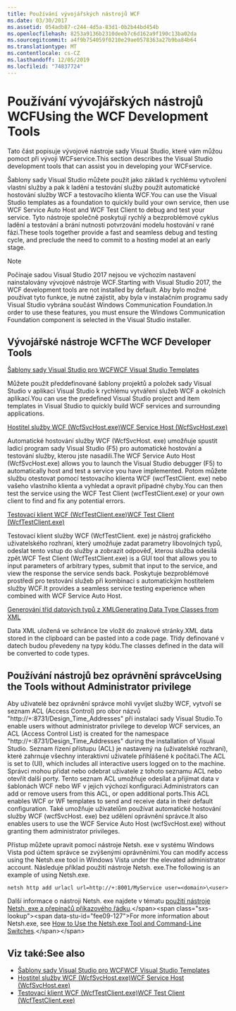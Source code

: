 ```yaml
---
title: Používání vývojářských nástrojů WCF
ms.date: 03/30/2017
ms.assetid: 054adb87-c244-4d5a-83d1-0b2b44bd454b
ms.openlocfilehash: 8253a9136b2310deeb7c6d162a9f190c13ba02da
ms.sourcegitcommit: a4f9b754059f0210e29ae0578363a27b9ba84b64
ms.translationtype: MT
ms.contentlocale: cs-CZ
ms.lasthandoff: 12/05/2019
ms.locfileid: "74837724"
---
```

# <a name="using-the-wcf-development-tools"></a><span data-ttu-id="fee09-102">Používání vývojářských nástrojů WCF</span><span class="sxs-lookup"><span data-stu-id="fee09-102">Using the WCF Development Tools</span></span>
<span data-ttu-id="fee09-103">Tato část popisuje vývojové nástroje sady Visual Studio, které vám můžou pomoct při vývoji WCFservice.</span><span class="sxs-lookup"><span data-stu-id="fee09-103">This section describes the Visual Studio development tools that can assist you in developing your WCFservice.</span></span>  
  
 <span data-ttu-id="fee09-104">Šablony sady Visual Studio můžete použít jako základ k rychlému vytvoření vlastní služby a pak k ladění a testování služby použít automatické hostování služby WCF a testovacího klienta WCF.</span><span class="sxs-lookup"><span data-stu-id="fee09-104">You can use the Visual Studio templates as a foundation to quickly build your own service, then use WCF Service Auto Host and WCF Test Client to debug and test your service.</span></span> <span data-ttu-id="fee09-105">Tyto nástroje společně poskytují rychlý a bezproblémové cyklus ladění a testování a brání nutnosti potvrzování modelu hostování v rané fázi.</span><span class="sxs-lookup"><span data-stu-id="fee09-105">These tools together provide a fast and seamless debug and testing cycle, and preclude the need to commit to a hosting model at an early stage.</span></span>  
 
 > [!NOTE]
 > <span data-ttu-id="fee09-106">Počínaje sadou Visual Studio 2017 nejsou ve výchozím nastavení nainstalovány vývojové nástroje WCF.</span><span class="sxs-lookup"><span data-stu-id="fee09-106">Starting with Visual Studio 2017, the WCF development tools are not installed by default.</span></span> <span data-ttu-id="fee09-107">Aby bylo možné používat tyto funkce, je nutné zajistit, aby byla v instalačním programu sady Visual Studio vybrána součást Windows Communication Foundation.</span><span class="sxs-lookup"><span data-stu-id="fee09-107">In order to use these features, you must ensure the Windows Communication Foundation component is selected in the Visual Studio installer.</span></span>
  
## <a name="the-wcf-developer-tools"></a><span data-ttu-id="fee09-108">Vývojářské nástroje WCF</span><span class="sxs-lookup"><span data-stu-id="fee09-108">The WCF Developer Tools</span></span>  
 [<span data-ttu-id="fee09-109">Šablony sady Visual Studio pro WCF</span><span class="sxs-lookup"><span data-stu-id="fee09-109">WCF Visual Studio Templates</span></span>](wcf-vs-templates.md)  
  
 <span data-ttu-id="fee09-110">Můžete použít předdefinované šablony projektů a položek sady Visual Studio v aplikaci Visual Studio k rychlému vytváření služeb WCF a okolních aplikací.</span><span class="sxs-lookup"><span data-stu-id="fee09-110">You can use the predefined Visual Studio project and item templates in Visual Studio to quickly build WCF services and surrounding applications.</span></span>  
  
 [<span data-ttu-id="fee09-111">Hostitel služby WCF (WcfSvcHost.exe)</span><span class="sxs-lookup"><span data-stu-id="fee09-111">WCF Service Host (WcfSvcHost.exe)</span></span>](wcf-service-host-wcfsvchost-exe.md)  
  
 <span data-ttu-id="fee09-112">Automatické hostování služby WCF (WcfSvcHost. exe) umožňuje spustit ladicí program sady Visual Studio (F5) pro automatické hostování a testování služby, kterou jste nasadili.</span><span class="sxs-lookup"><span data-stu-id="fee09-112">The WCF Service Auto Host (WcfSvcHost.exe) allows you to launch the Visual Studio debugger (F5) to automatically host and test a service you have implemented.</span></span> <span data-ttu-id="fee09-113">Potom můžete službu otestovat pomocí testovacího klienta WCF (wcfTestClient. exe) nebo vašeho vlastního klienta a vyhledat a opravit případné chyby.</span><span class="sxs-lookup"><span data-stu-id="fee09-113">You can then test the service using the WCF Test Client (wcfTestClient.exe) or your own client to find and fix any potential errors.</span></span>  
  
 [<span data-ttu-id="fee09-114">Testovací klient WCF (WcfTestClient.exe)</span><span class="sxs-lookup"><span data-stu-id="fee09-114">WCF Test Client (WcfTestClient.exe)</span></span>](wcf-test-client-wcftestclient-exe.md)  
  
 <span data-ttu-id="fee09-115">Testovací klient služby WCF (WcfTestClient. exe) je nástroj grafického uživatelského rozhraní, který umožňuje zadat parametry libovolných typů, odeslat tento vstup do služby a zobrazit odpověď, kterou služba odesílá zpět.</span><span class="sxs-lookup"><span data-stu-id="fee09-115">WCF Test Client (WcfTestClient.exe) is a GUI tool that allows you to input parameters of arbitrary types, submit that input to the service, and view the response the service sends back.</span></span> <span data-ttu-id="fee09-116">Poskytuje bezproblémové prostředí pro testování služeb při kombinaci s automatickým hostitelem služby WCF.</span><span class="sxs-lookup"><span data-stu-id="fee09-116">It provides a seamless service testing experience when combined with WCF Service Auto Host.</span></span>  
  
 [<span data-ttu-id="fee09-117">Generování tříd datových typů z XML</span><span class="sxs-lookup"><span data-stu-id="fee09-117">Generating Data Type Classes from XML</span></span>](generating-data-type-classes-from-xml.md)  
  
 <span data-ttu-id="fee09-118">Data XML uložená ve schránce lze vložit do znakové stránky.</span><span class="sxs-lookup"><span data-stu-id="fee09-118">XML data stored in the clipboard can be pasted into a code page.</span></span> <span data-ttu-id="fee09-119">Třídy definované v datech budou převedeny na typy kódu.</span><span class="sxs-lookup"><span data-stu-id="fee09-119">The classes defined in the data will be converted to code types.</span></span>  
  
## <a name="using-the-tools-without-administrator-privilege"></a><span data-ttu-id="fee09-120">Používání nástrojů bez oprávnění správce</span><span class="sxs-lookup"><span data-stu-id="fee09-120">Using the Tools without Administrator privilege</span></span>  
 <span data-ttu-id="fee09-121">Aby uživatelé bez oprávnění správce mohli vyvíjet služby WCF, vytvoří se seznam ACL (Access Control) pro obor názvů "http://+:8731/Design_Time_Addresses" při instalaci sady Visual Studio.</span><span class="sxs-lookup"><span data-stu-id="fee09-121">To enable users without administrator privilege to develop WCF services, an ACL (Access Control List) is created for the namespace "http://+:8731/Design_Time_Addresses" during the installation of Visual Studio.</span></span> <span data-ttu-id="fee09-122">Seznam řízení přístupu (ACL) je nastavený na (uživatelské rozhraní), které zahrnuje všechny interaktivní uživatele přihlášené k počítači.</span><span class="sxs-lookup"><span data-stu-id="fee09-122">The ACL is set to (UI), which includes all interactive users logged on to the machine.</span></span> <span data-ttu-id="fee09-123">Správci mohou přidat nebo odebrat uživatele z tohoto seznamu ACL nebo otevřít další porty. Tento seznam ACL umožňuje odesílat a přijímat data v šablonách WCF nebo WF v jejich výchozí konfiguraci.</span><span class="sxs-lookup"><span data-stu-id="fee09-123">Administrators can add or remove users from this ACL, or open additional ports.This ACL enables WCF or WF templates to send and receive data in their default configuration.</span></span> <span data-ttu-id="fee09-124">Také umožňuje uživatelům používat automatické hostování služby WCF (wcfSvcHost. exe) bez udělení oprávnění správce.</span><span class="sxs-lookup"><span data-stu-id="fee09-124">It also enables users to use the WCF Service Auto Host (wcfSvcHost.exe) without granting them administrator privileges.</span></span>  
  
 <span data-ttu-id="fee09-125">Přístup můžete upravit pomocí nástroje Netsh. exe v systému Windows Vista pod účtem správce se zvýšenými oprávněními.</span><span class="sxs-lookup"><span data-stu-id="fee09-125">You can modify access using the Netsh.exe tool in Windows Vista under the elevated administrator account.</span></span> <span data-ttu-id="fee09-126">Následuje příklad použití nástroje Netsh. exe.</span><span class="sxs-lookup"><span data-stu-id="fee09-126">The following is an example of using Netsh.exe.</span></span>  
  
```console  
netsh http add urlacl url=http://+:8001/MyService user=<domain>\<user>  
```  
  
 <span data-ttu-id="fee09-127">Další informace o nástroji Netsh. exe najdete v tématu [použití nástroje Netsh. exe a přepínačů příkazového řádku](https://docs.microsoft.com/previous-versions/tn-archive/bb490939(v=technet.10)).</span><span class="sxs-lookup"><span data-stu-id="fee09-127">For more information about Netsh.exe, see [How to Use the Netsh.exe Tool and Command-Line Switches](https://docs.microsoft.com/previous-versions/tn-archive/bb490939(v=technet.10)).</span></span>  
  
## <a name="see-also"></a><span data-ttu-id="fee09-128">Viz také:</span><span class="sxs-lookup"><span data-stu-id="fee09-128">See also</span></span>

- [<span data-ttu-id="fee09-129">Šablony sady Visual Studio pro WCF</span><span class="sxs-lookup"><span data-stu-id="fee09-129">WCF Visual Studio Templates</span></span>](wcf-vs-templates.md)
- [<span data-ttu-id="fee09-130">Hostitel služby WCF (WcfSvcHost.exe)</span><span class="sxs-lookup"><span data-stu-id="fee09-130">WCF Service Host (WcfSvcHost.exe)</span></span>](wcf-service-host-wcfsvchost-exe.md)
- [<span data-ttu-id="fee09-131">Testovací klient WCF (WcfTestClient.exe)</span><span class="sxs-lookup"><span data-stu-id="fee09-131">WCF Test Client (WcfTestClient.exe)</span></span>](wcf-test-client-wcftestclient-exe.md)

